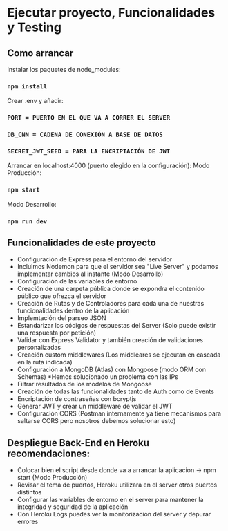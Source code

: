 # Ejecutar proyecto, Funcionalidades y Testing

## Como arrancar
Instalar los paquetes de node_modules:
### `npm install`
Crear .env y añadir:
### `PORT = PUERTO EN EL QUE VA A CORRER EL SERVER`
### `DB_CNN = CADENA DE CONEXIÓN A BASE DE DATOS`
### `SECRET_JWT_SEED = PARA LA ENCRIPTACIÓN DE JWT`
Arrancar en localhost:4000 (puerto elegido en la configuración):
Modo Producción:
### `npm start`
Modo Desarrollo:
### `npm run dev`

## Funcionalidades de este proyecto
- Configuración de Express para el entorno del servidor
- Incluimos Nodemon para que el servidor sea "Live Server" y podamos implementar cambios al instante (Modo Desarrollo)
- Configuración de las variables de entorno
- Creación de una carpeta pública donde se expondra el contenido público que ofrezca el servidor
- Creación de Rutas y de Controladores para cada una de nuestras funcionalidades dentro de la aplicación
- Implemtación del parseo JSON
- Estandarizar los códigos de respuestas del Server (Solo puede existir una respuesta por petición)
- Validar con Express Validator y también creación de validaciones personalizadas
- Creación custom middlewares (Los middleares se ejecutan en cascada en la ruta indicada)
- Configuración a MongoDB (Atlas) con Mongoose (modo ORM con Schemas) *Hemos solucionado un problema con las IPs
- Filtrar resultados de los modelos de Mongoose
- Creación de todas las funcionalidades tanto de Auth como de Events
- Encriptación de contraseñas con bcryptjs
- Generar JWT y crear un middleware de validar el JWT
- Configuración CORS (Postman internamente ya tiene mecanismos para saltarse CORS pero nosotros debemos solucionar esto)

## Despliegue Back-End en Heroku recomendaciones:
- Colocar bien el script desde donde va a arrancar la aplicacion -> npm start (Modo Producción)
- Revisar el tema de puertos, Heroku utilizara en el server otros puertos distintos
- Configurar las variables de entorno en el server para mantener la integridad y seguridad de la aplicación
- Con Heroku Logs puedes ver la monitorización del server y depurar errores
